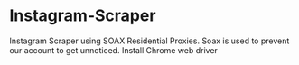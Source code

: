 # Instagram-Scraper
Instagram Scraper using SOAX Residential Proxies.
Soax is used to prevent our account to get unnoticed.
Install Chrome web driver


